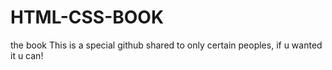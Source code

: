 # HTML-CSS-BOOK
the book
This is a special github shared to only certain peoples, if u wanted it u can!
